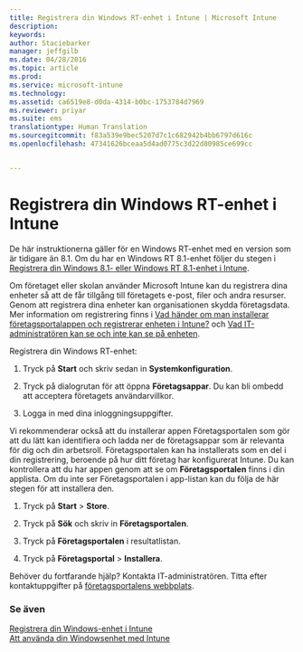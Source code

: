 ```yaml
---
title: Registrera din Windows RT-enhet i Intune | Microsoft Intune
description: 
keywords: 
author: Staciebarker
manager: jeffgilb
ms.date: 04/28/2016
ms.topic: article
ms.prod: 
ms.service: microsoft-intune
ms.technology: 
ms.assetid: ca6519e8-d0da-4314-b0bc-1753784d7969
ms.reviewer: priyar
ms.suite: ems
translationtype: Human Translation
ms.sourcegitcommit: f83a539e9bec5207d7c1c682942b4bb6797d616c
ms.openlocfilehash: 47341626bceaa5d4ad0775c3d22d80985ce699cc


---
```



# Registrera din Windows RT-enhet i Intune

De här instruktionerna gäller för en Windows RT-enhet med en version som är tidigare än 8.1. Om du har en Windows RT 8.1-enhet följer du stegen i [Registrera din Windows 8.1- eller Windows RT 8.1-enhet i Intune](enroll-your-w81-or-rt81-windows.md).

Om företaget eller skolan använder Microsoft Intune kan du registrera dina enheter så att de får tillgång till företagets e-post, filer och andra resurser. Genom att registrera dina enheter kan organisationen skydda företagsdata. Mer information om registrering finns i [Vad händer om man installerar företagsportalappen och registrerar enheten i Intune?](what-happens-if-you-install-the-company-portal-app-and-enroll-your-device-in-intune-windows.md) och [Vad IT-administratören kan se och inte kan se på enheten](what-can-your-it-administrator-see-when-you-enroll-your-device-in-intune-windows.md).


Registrera din Windows RT-enhet:

1.  Tryck på **Start** och skriv sedan in **Systemkonfiguration**.

2.  Tryck på dialogrutan för att öppna **Företagsappar**. Du kan bli ombedd att acceptera företagets användarvillkor.

3.  Logga in med dina inloggningsuppgifter.

Vi rekommenderar också att du installerar appen Företagsportalen som gör att du lätt kan identifiera och ladda ner de företagsappar som är relevanta för dig och din arbetsroll. Företagsportalen kan ha installerats som en del i din registrering, beroende på hur ditt företag har konfigurerat Intune. Du kan kontrollera att du har appen genom att se om **Företagsportalen** finns i din applista. Om du inte ser Företagsportalen i app-listan kan du följa de här stegen för att installera den.

1.  Tryck på **Start** &gt; **Store**.

2.  Tryck på **Sök** och skriv in **Företagsportalen**.

3.  Tryck på **Företagsportalen** i resultatlistan.

4.  Tryck på **Företagsportal** &gt; **Installera**.

Behöver du fortfarande hjälp? Kontakta IT-administratören. Titta efter kontaktuppgifter på [företagsportalens webbplats](http://portal.manage.microsoft.com).

### Se även
[Registrera din Windows-enhet i Intune](enroll-your-device-in-intune-windows.md)</br>
[Att använda din Windowsenhet med Intune](using-your-windows-device-with-intune.md)




<!--HONumber=Jun16_HO4-->


